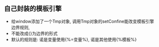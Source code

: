 ## 自己封装的模板引擎

* 给window添加了一个Tmp对象, 调用Tmp对象的setConfine能改变模板引擎边界规则, 
* 不能改成{}为边界的形式
* 默认的规则是: 诺是变量使用{%=变量%}, 诺是其他使用{%模板%}

